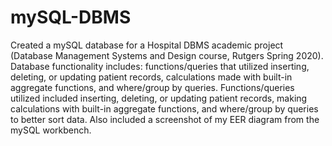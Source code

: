 # mySQL-DBMS
Created a mySQL database for a Hospital DBMS academic project (Database Management Systems and Design course, Rutgers Spring 2020). Database functionality includes: functions/queries that utilized inserting, deleting, or updating patient records, calculations made with built-in aggregate functions, and where/group by queries.
Functions/queries utilized included inserting, deleting, or updating patient records, making calculations with built-in aggregate functions, and where/group by queries to better sort data.
Also included a screenshot of my EER diagram from the mySQL workbench.
